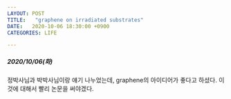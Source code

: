```yaml
---
LAYOUT: POST
TITLE:   "graphene on irradiated substrates"
DATE:   2020-10-06 18:30:00 +0900
CATEGORIES: LIFE

---
```




#####  2020/10/06(화)


정박사님과 박박사님이랑 얘기 나누었는데, graphene의 아이디어가 좋다고 하셨다. 이것에 대해서 빨리 논문을 써야겠다.




